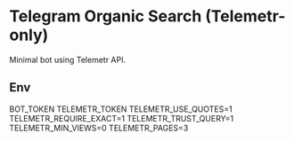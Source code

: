
# Telegram Organic Search (Telemetr-only)

Minimal bot using Telemetr API.

## Env
BOT_TOKEN
TELEMETR_TOKEN
TELEMETR_USE_QUOTES=1
TELEMETR_REQUIRE_EXACT=1
TELEMETR_TRUST_QUERY=1
TELEMETR_MIN_VIEWS=0
TELEMETR_PAGES=3
